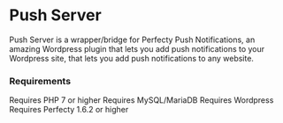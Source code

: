 # Push Server

Push Server is a wrapper/bridge for Perfecty Push Notifications, an amazing Wordpress plugin that lets you add push notifications to your Wordpress site, that lets you add push notifications to any website.

### Requirements

Requires PHP 7 or higher
Requires MySQL/MariaDB
Requires Wordpress
Requires Perfecty 1.6.2 or higher
